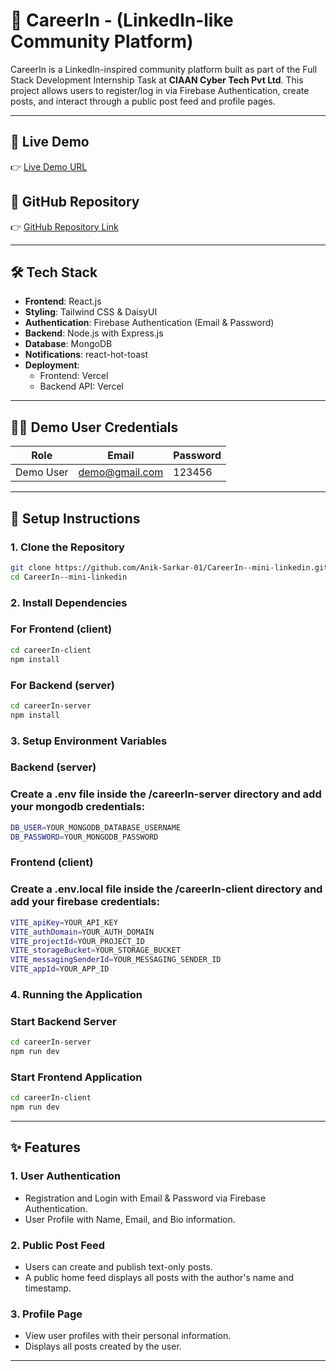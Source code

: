 # 🚀 CareerIn - (LinkedIn-like Community Platform)

CareerIn is a LinkedIn-inspired community platform built as part of the Full Stack Development Internship Task at **CIAAN Cyber Tech Pvt Ltd**. This project allows users to register/log in via Firebase Authentication, create posts, and interact through a public post feed and profile pages.

---

## 🔗 Live Demo
👉 [Live Demo URL](https://careerin.vercel.app/)

## 🔗 GitHub Repository
👉 [GitHub Repository Link](https://github.com/Anik-Sarkar-01/CareerIn--mini-linkedin)

---

## 🛠️ Tech Stack

- **Frontend**: React.js
- **Styling**: Tailwind CSS & DaisyUI
- **Authentication**: Firebase Authentication (Email & Password)
- **Backend**: Node.js with Express.js
- **Database**: MongoDB
- **Notifications**: react-hot-toast
- **Deployment**:
  - Frontend: Vercel
  - Backend API: Vercel

---

## 🧑‍💻 Demo User Credentials
| Role      | Email                | Password |
|-----------|----------------------|----------|
| Demo User | demo@gmail.com       | 123456   |

---

## 🚀 Setup Instructions

### 1. Clone the Repository
```bash
git clone https://github.com/Anik-Sarkar-01/CareerIn--mini-linkedin.git
cd CareerIn--mini-linkedin
```

### 2. Install Dependencies

### For Frontend (client)
```bash
cd careerIn-client
npm install
```

### For Backend (server)
```bash
cd careerIn-server
npm install
```

### 3. Setup Environment Variables

### Backend (server)
### Create a .env file inside the /careerIn-server directory and add your mongodb credentials:
```bash
DB_USER=YOUR_MONGODB_DATABASE_USERNAME
DB_PASSWORD=YOUR_MONGODB_PASSWORD
```

### Frontend (client)
### Create a .env.local file inside the /careerIn-client directory and add your firebase credentials:
```bash
VITE_apiKey=YOUR_API_KEY
VITE_authDomain=YOUR_AUTH_DOMAIN
VITE_projectId=YOUR_PROJECT_ID
VITE_storageBucket=YOUR_STORAGE_BUCKET
VITE_messagingSenderId=YOUR_MESSAGING_SENDER_ID
VITE_appId=YOUR_APP_ID
```

### 4. Running the Application

### Start Backend Server
```bash
cd careerIn-server
npm run dev
```

### Start Frontend Application
```bash
cd careerIn-client
npm run dev
```

---

## ✨ Features

### 1. User Authentication
- Registration and Login with Email & Password via Firebase Authentication.
- User Profile with Name, Email, and Bio information.

### 2. Public Post Feed
- Users can create and publish text-only posts.
- A public home feed displays all posts with the author's name and timestamp.

### 3. Profile Page
- View user profiles with their personal information.
- Displays all posts created by the user.

---